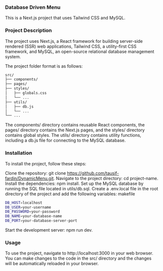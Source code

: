 
### Database Driven Menu
This is a Next.js project that uses Tailwind CSS and MySQL.

### Project Description
The project uses Next.js, a React framework for building server-side rendered (SSR) web applications, Tailwind CSS, a utility-first CSS framework, and MySQL, an open-source relational database management system.

The project folder format is as follows:
```bash
src/
├── components/
├── pages/
├── styles/
│   ├── globals.css
│   └── ...
├── utils/
│   ├── db.js
│   └── ...
└── ...
```
The components/ directory contains reusable React components, the pages/ directory contains the Next.js pages, and the styles/ directory contains global styles. The utils/ directory contains utility functions, including a db.js file for connecting to the MySQL database.

### Installation
To install the project, follow these steps:

Clone the repository: git clone https://github.com/tausif-fardin/DynamicMenu.git.
Navigate to the project directory: cd project-name.
Install the dependencies: npm install.
Set up the MySQL database by running the SQL file located in utils/db.sql.
Create a .env.local file in the root directory of the project and add the following variables:
makefile
```bash
DB_HOST=localhost
DB_USER=your-username
DB_PASSWORD=your-password
DB_NAME=your-database-name
DB_PORT=your-database-server-port
```

Start the development server: npm run dev.
### Usage
To use the project, navigate to http://localhost:3000 in your web browser. You can make changes to the code in the src/ directory and the changes will be automatically reloaded in your browser.

